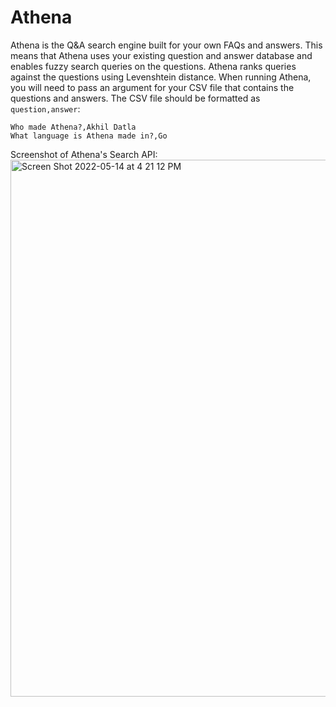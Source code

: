 # Athena
Athena is the Q&A search engine built for your own FAQs and answers. This means that Athena uses your existing question and answer database and enables fuzzy search queries on the questions. Athena ranks queries against the questions using Levenshtein distance. When running Athena, you will need to pass an argument for your CSV file that contains the questions and answers. The CSV file should be formatted as `question,answer`: 

```
Who made Athena?,Akhil Datla
What language is Athena made in?,Go
```
Screenshot of Athena's Search API:
<img width="859" alt="Screen Shot 2022-05-14 at 4 21 12 PM" src="https://user-images.githubusercontent.com/66145155/168451072-9d38c4dc-9e83-4153-aa02-82f81a3aa30d.png">
